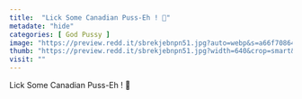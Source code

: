 ```yaml
---
title:  "Lick Some Canadian Puss-Eh ! 🥰"
metadate: "hide"
categories: [ God Pussy ]
image: "https://preview.redd.it/sbrekjebnpn51.jpg?auto=webp&s=a66f7086493c0f2e64c494862f11324f574cf972"
thumb: "https://preview.redd.it/sbrekjebnpn51.jpg?width=640&crop=smart&auto=webp&s=c698913703ee7b12a7b888dc1fce9a0811ab0ee3"
visit: ""
---
```

Lick Some Canadian Puss-Eh ! 🥰
